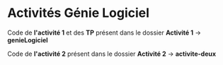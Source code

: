 # Activités Génie Logiciel

Code de **l'activité 1** et des **TP** présent dans le dossier **Activité 1** → **genieLogiciel**

Code de **l'activité 2** présent dans le dossier **Activité 2** → **activite-deux**

